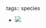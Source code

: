tags:: species

- ![](https://peach-geographical-bat-397.mypinata.cloud/ipfs/QmXpNCnQ1kg1zkyWtbGy7ARyCtaWURFQozzUYcZM93uCkS)
